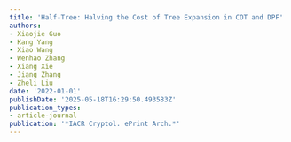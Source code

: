 ```yaml
---
title: 'Half-Tree: Halving the Cost of Tree Expansion in COT and DPF'
authors:
- Xiaojie Guo
- Kang Yang
- Xiao Wang
- Wenhao Zhang
- Xiang Xie
- Jiang Zhang
- Zheli Liu
date: '2022-01-01'
publishDate: '2025-05-18T16:29:50.493583Z'
publication_types:
- article-journal
publication: '*IACR Cryptol. ePrint Arch.*'
---
```

